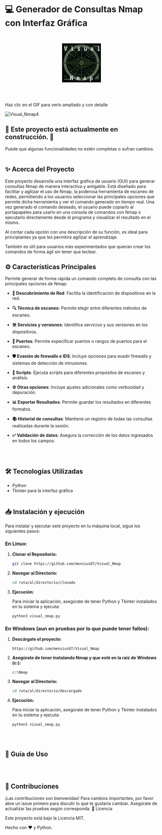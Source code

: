 # :computer: Generador de Consultas Nmap con Interfaz Gráfica 
<br>

<p align="center">
  <img src="images/Visual_Nmap_icono.png" alt="Ejemplo de imagen">
</p><br><br>

<p>Haz clic en el GIF para verlo ampliado y con detalle</p>

![Visual_Nmap4](https://github.com/mensius87/Visual_Nmap/assets/136935764/15f5acaa-05be-4d34-9b2e-14c14f6a97af)


## :construction: Este proyecto está actualmente en construcción. :construction:
Puede que algunas funcionalidades no estén completas o sufran cambios.
<br><br>


## :sparkles: Acerca del Proyecto

Este proyecto desarrolla una interfaz gráfica de usuario (GUI) para generar consultas Nmap de manera interactiva y amigable. Está diseñado para facilitar y agilizar el uso de Nmap, la poderosa herramienta de escaneo de redes, permitiendo a los usuarios seleccionar las principales opciones que permite dicha herramienta y ver el comando generado en tiempo real. Una vez generado el comando deseado, el usuario puede copiarlo al portapapeles para usarlo en una consola de comandos con Nmap o ejecutarlo directamente desde el programa y visualizar el resultado en el mismo.

Al contar cada opción con una descripción de su función, es ideal para principiantes ya que les permitirá agilizar el aprendizaje.

También es útil para usuarios más experimentados que quieran crear los comandos de forma ágil sin tener que teclear.
<br>


## :gear: Características Principales
Permite generar de forma rápida un comando completo de consulta con las principales opciones de Nmap:
- **📡 Descubrimiento de Red**: Facilita la identificación de dispositivos en la red.
- **🔍 Técnica de escaneo**: Permite elegir entre diferentes métodos de escaneo.
- **🛠️ Servicios y versiones**: Identifica servicios y sus versiones en los dispositivos.
- **🚪 Puertos**: Permite especificar puertos o rangos de puertos para el escaneo.
- **🛡️ Evasión de firewalls e IDS**: Incluye opciones para evadir firewalls y sistemas de detección de intrusiones.
- **📜 Scripts**: Ejecuta scripts para diferentes propósitos de escaneo y análisis.
- **⚙️ Otras opciones**: Incluye ajustes adicionales como verbosidad y depuración.
- **📊 Exportar Resultados**: Permite guardar los resultados en diferentes formatos.
- **📚 Historial de consultas**: Mantiene un registro de todas las consultas realizadas durante la sesión.
- **✅ Validación de datos**: Asegura la corrección de los datos ingresados en todos los campos.

  <br><br>

## :hammer_and_wrench: Tecnologías Utilizadas

- Python
- Tkinter para la interfaz gráfica
<br><br>

## :inbox_tray: Instalación y ejecución

Para instalar y ejecutar este proyecto en tu máquina local, sigue los siguientes pasos:


### En Linux:
1. **Clonar el Repositorio:**
    ```bash
    git clone https://github.com/mensius87/Visual_Nmap
    ```
2. **Navegar al Directorio:**
    ```bash
    cd ruta/al/directorio/clonado
    ```
3. **Ejecución:**

    Para iniciar la aplicación, asegúrate de tener Python y Tkinter instalados en tu sistema y ejecuta:
    ```bash
    python3 visual_nmap.py
     ```

### En Windows (aun en pruebas por lo que puede tener fallos):

1. **Descárgate el proyecto:**
   ```
   https://github.com/mensius87/Visual_Nmap
   ```

2. **Asegúrate de tener instalando Nmap y que esté en la raíz de Windows (c:\):**
   ```
   c:\Nmap
   ```

3. **Navegar al Directorio:**
    ```bash
    cd ruta/al/directorio/descargado
    ```
4. **Ejecución:**

    Para iniciar la aplicación, asegúrate de tener Python y Tkinter instalados en tu sistema y ejecuta:
    ```bash
    python3 visual_nmap.py
     ```

<br><br>

## :book: Guía de Uso
<br><br>



## :busts_in_silhouette: Contribuciones

¡Las contribuciones son bienvenidas! Para cambios importantes, por favor abre un issue primero para discutir lo que te gustaría cambiar. Asegúrate de actualizar las pruebas según corresponda.
:memo: Licencia

Este proyecto está bajo la Licencia MIT.

Hecho con :heart: y Python.
